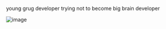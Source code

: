 young grug developer 
trying not to become big brain developer


![image](https://github.com/baseba/baseba/assets/48297670/2ccb2560-93e2-435d-bbed-d6f3a6f7e084) 
<!---
baseba/baseba is a ✨ special ✨ repository because its `README.md` (this file) appears on your GitHub profile.
You can click the Preview link to take a look at your changes.
--->
